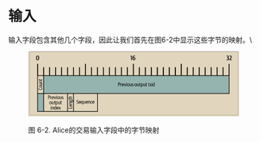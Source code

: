 # 输入

输入字段包含其他几个字段，因此让我们首先在图6-2中显示这些字节的映射。\


<figure><img src="../../.gitbook/assets/6.2.png" alt=""><figcaption><p>图 6-2.  Alice的交易输入字段中的字节映射</p></figcaption></figure>
